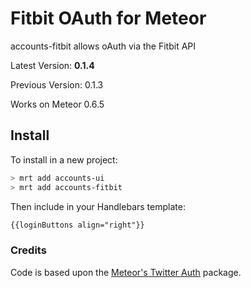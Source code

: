 Fitbit OAuth for Meteor
===============

accounts-fitbit allows oAuth via the Fitbit API

Latest Version: **0.1.4**

Previous Version: 0.1.3

Works on Meteor 0.6.5

## Install

To install in a new project:
```bash
> mrt add accounts-ui
> mrt add accounts-fitbit
```

Then include in your Handlebars template:

```html
{{loginButtons align="right"}}
```

### Credits

Code is based upon the [Meteor's Twitter Auth](https://github.com/meteor/meteor/tree/master/packages/accounts-twitter) package.
